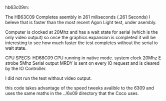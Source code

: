 hb63c09m:

The HB63C09 Completes asembly in 261 miliseconds (.261 Seconds) I beleve that is faster than the most recent Agon Light test, under asembly.

Computer is clocked at 20Mhz and has a wait state for serial (which is the only video output) so once the graphics expansion is completed 
it will be interesting to see how much faster the test completes without the serial io wait state.

CPU SPECS: 
 HD68C09 CPU running in native mode.
 system clock 20Mhz
 E strobe 5Mhz
 Serial output 
 MRDY is sent on every IO request and is cleared by the IO Controller.


I did not run the test without video output.

this code takes advantage of the speed tweeks avalible to the 6309 and uses the same maths in the ../6x09 directory that the Coco uses.
